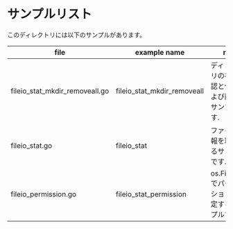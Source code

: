 # サンプルリスト

このディレクトリには以下のサンプルがあります。

| file                              | example name                   | note                             |
|-----------------------------------|--------------------------------|----------------------------------|
| fileio\_stat\_mkdir\_removeall.go | fileio\_stat\_mkdir\_removeall | ディレクトリの存在確認と作成および削除のサンプルです.      |
| fileio\_stat.go                   | fileio\_stat                   | ファイル情報を取得するサンプルです.               |
| fileio\_permission.go             | fileio\_stat\_permission       | os.FileMode でパーミッションを判定するサンプルです. |
